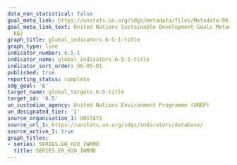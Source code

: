 ```yaml
---
data_non_statistical: false
goal_meta_link: https://unstats.un.org/sdgs/metadata/files/Metadata-06-05-01.pdf
goal_meta_link_text: United Nations Sustainable Development Goals Metadata (PDF 410
  KB)
graph_title: global_indicators.6-5-1-title
graph_type: line
indicator_number: 6.5.1
indicator_name: global_indicators.6-5-1-title
indicator_sort_order: 06-05-01
published: true
reporting_status: complete
sdg_goal: '6'
target_name: global_targets.6-5-title
target_id: '6.5'
un_custodian_agency: United Nations Environment Programme (UNEP)
un_designated_tier: '1'
source_organisation_1: UNSTATS
source_url_1: https://unstats.un.org/sdgs/indicators/database/
source_active_1: true
graph_titles:
- series: SERIES.ER_H2O_IWRMD
  title: SERIES.ER_H2O_IWRMD
---
```

